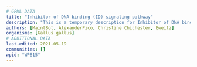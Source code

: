 ```yaml
---
# GPML DATA
title: "Inhibitor of DNA binding (ID) signaling pathway"
description: "This is a temporary description for Inhibitor of DNA binding (ID) signaling pathway"
authors: [MaintBot, AlexanderPico, Christine Chichester, Eweitz]
organisms: [Gallus gallus]
# ADDITIONAL DATA
last-edited: 2021-05-19
communities: []
wpid: "WP815"
---
```

